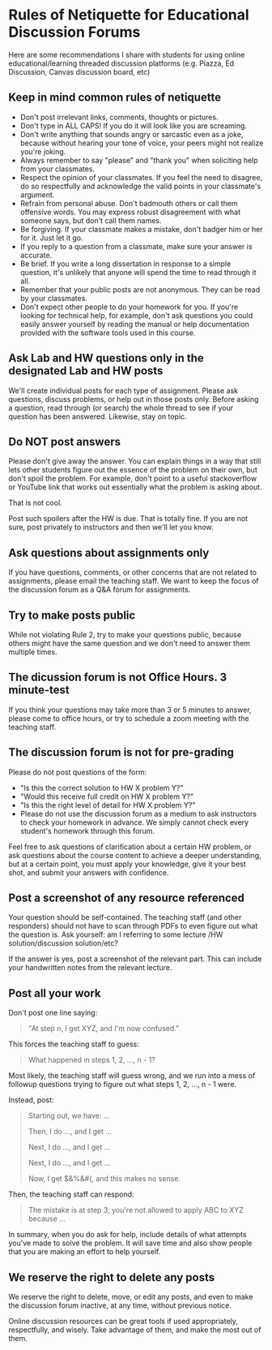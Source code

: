 # Rules of Netiquette for Educational Discussion Forums

Here are some recommendations I share with students for using online educational/learning threaded discussion platforms (e.g. Piazza, Ed Discussion, Canvas discussion board, etc)



## Keep in mind common rules of netiquette

- Don't post irrelevant links, comments, thoughts or pictures.
- Don't type in ALL CAPS! If you do it will look like you are screaming.
- Don't write anything that sounds angry or sarcastic even as a joke, because without hearing your tone of voice, your peers might not realize you're joking.
- Always remember to say "please" and "thank you" when soliciting help from your classmates.
- Respect the opinion of your classmates. If you feel the need to disagree, do so respectfully and acknowledge the valid points in your classmate's argument.
- Refrain from personal abuse. Don't badmouth others or call them offensive words. You may express robust disagreement with what someone says, but don't call them names.
- Be forgiving. If your classmate makes a mistake, don't badger him or her for it. Just let it go.
- If you reply to a question from a classmate, make sure your answer is accurate.
- Be brief. If you write a long dissertation in response to a simple question, it's unlikely that anyone will spend the time to read through it all.
- Remember that your public posts are not anonymous. They can be read by your classmates.
- Don't expect other people to do your homework for you. If you're looking for technical help, for example, don't ask questions you could easily answer yourself by reading the manual or help documentation provided with the software tools used in this course.
 


## Ask Lab and HW questions only in the designated Lab and HW posts

We'll create individual posts for each type of assignment. Please ask questions, discuss problems, or help out in those posts only. Before asking a question, read through (or search) the whole thread to see if your question has been answered. Likewise, stay on topic.

 

## Do NOT post answers

Please don't give away the answer. You can explain things in a way that still lets other students figure out the essence of the problem on their own, but don't spoil the problem. For example, don't point to a useful stackoverflow or YouTube link that works out essentially what the problem is asking about.

That is not cool.

Post such spoilers after the HW is due. That is totally fine. If you are not sure, post privately to instructors and then we'll let you know.

 

## Ask questions about assignments only

If you have questions, comments, or other concerns that are not related to assignments, please email the teaching staff. We want to keep the focus of the discussion forum as a Q&A forum for assignments.

 

## Try to make posts public

While not violating Rule 2, try to make your questions public, because others might have the same question and we don't need to answer them multiple times.

 

## The dicussion forum is not Office Hours. 3 minute-test

If you think your questions may take more than 3 or 5 minutes to answer, please come to office hours, or try to schedule a zoom meeting with the teaching staff.

 

## The discussion forum is not for pre-grading

Please do not post questions of the form:

- "Is this the correct solution to HW X problem Y?"
- "Would this receive full credit on HW X problem Y?"
- "Is this the right level of detail for HW X problem Y?"
- Please do not use the discussion forum as a medium to ask instructors to check your homework in advance. We simply cannot check every student's homework through this forum.

Feel free to ask questions of clarification about a certain HW problem, or ask questions about the course content to achieve a deeper understanding, but at a certain point, you must apply your knowledge, give it your best shot, and submit your answers with confidence.

 

## Post a screenshot of any resource referenced

Your question should be self-contained. The teaching staff (and other responders) should not have to scan through PDFs to even figure out what the question is. Ask yourself: am I referring to some lecture /HW solution/discussion solution/etc?

If the answer is yes, post a screenshot of the relevant part. This can include your handwritten notes from the relevant lecture.

 

## Post all your work

Don't post one line saying:

> "At step n, I get XYZ, and I'm now confused."

This forces the teaching staff to guess:

> What happened in steps 1, 2, ..., n - 1?

Most likely, the teaching staff will guess wrong, and we run into a mess of followup questions trying to figure out what steps 1, 2, ..., n - 1 were.

Instead, post:

> Starting out, we have: ...
> 
> Then, I do ..., and I get ...
> 
> Next, I do ..., and I get ...
> 
> Next, I do ..., and I get ...
> 
> Now, I get $&%&#(, and this makes no sense.

Then, the teaching staff can respond:

> The mistake is at step 3, you're not allowed to apply ABC to XYZ because ...

In summary, when you do ask for help, include details of what attempts you've made to solve the problem. It will save time and also show people that you are making an effort to help yourself.

 

## We reserve the right to delete any posts

We reserve the right to delete, move, or edit any posts, and even to make the discussion forum inactive, at any time, without previous notice.

Online discussion resources can be great tools if used appropriately, respectfully, and wisely. Take advantage of them, and make the most out of them.
